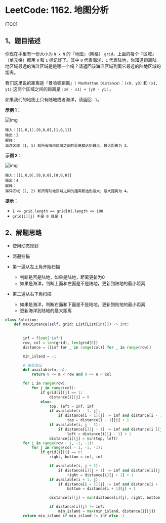 # LeetCode: 1162. 地图分析

[TOC]

## 1、题目描述

你现在手里有一份大小为 `N x N` 的『地图』（网格） `grid`，上面的每个『区域』（单元格）都用 `0` 和 `1` 标记好了。其中 `0` 代表海洋，`1` 代表陆地，你知道距离陆地区域最远的海洋区域是是哪一个吗？请返回该海洋区域到离它最近的陆地区域的距离。

我们这里说的距离是『曼哈顿距离』`（ Manhattan Distance）`：`(x0, y0)` 和 `(x1, y1)` 这两个区域之间的距离是 `|x0 - x1| + |y0 - y1|` 。

如果我们的地图上只有陆地或者海洋，请返回 `-1`。

 

**示例 1：**

![img](http://px3chmx10.bkt.clouddn.com/notebook/2019-09-09-034453.jpg)

```
输入：[[1,0,1],[0,0,0],[1,0,1]]
输出：2
解释： 
海洋区域 (1, 1) 和所有陆地区域之间的距离都达到最大，最大距离为 2。
```

**示例 2：**

![img](http://px3chmx10.bkt.clouddn.com/notebook/2019-09-09-034459.jpg)

```
输入：[[1,0,0],[0,0,0],[0,0,0]]
输出：4
解释： 
海洋区域 (2, 2) 和所有陆地区域之间的距离都达到最大，最大距离为 4。
```

**提示：**

- `1 <= grid.length == grid[0].length <= 100`
- `grid[i][j] 不是 0 就是 1`



## 2、解题思路

- 使用动态规划

- 两遍扫描

- 第一遍从左上角开始扫描

  - 判断是否是陆地，如果是陆地，距离更新为0
  - 如果是海洋，判断上面和左面是不是陆地，更新到陆地的最小距离

- 第二遍从右下角扫描

  - 如果是海洋，判断右面和下面是不是陆地，更新到陆地的最小距离
  - 更新海洋到陆地的最大距离

  

```python
class Solution:
    def maxDistance(self, grid: List[List[int]]) -> int:
        
        
        inf = float('inf')
        row, col = len(grid), len(grid[0])
        distance = [[inf for _ in range(col)] for _ in range(row)]

        min_island = -1

        # 坐标验证
        def available(m, n):
            return 0 <= m < row and 0 <= n < col

        for i in range(row):
            for j in range(col):
                if grid[i][j] == 1:
                    distance[i][j] = 0
                else:
                    top, left = inf, inf
                    if available(i - 1, j):
                        if distance[i - 1][j] != inf and distance[i - 1][j] >= 0:
                            top = distance[i - 1][j] + 1
                    if available(i, j - 1):
                        if distance[i][j - 1] != inf and distance[i ][j - 1] >= 0:
                            left = distance[i][j - 1] + 1
                    distance[i][j] = min(top, left)
        for i in range(row - 1, -1, -1):
            for j in range(col - 1, -1, -1):
                if grid[i][j] == 0:
                    right, bottom = inf, inf

                    if available(i, j + 1):
                        if distance[i][j + 1] != inf and distance[i][j + 1] >= 0:
                            right = distance[i][j + 1] + 1
                    if available(i + 1, j):
                        if distance[i + 1][j] != inf and distance[i + 1][j] >= 0:
                            bottom = distance[i + 1][j] + 1

                    distance[i][j] = min(distance[i][j], right, bottom)

                    if distance[i][j] != inf:
                        min_island = max(min_island, distance[i][j])
        return min_island if min_island != inf else -1
```

